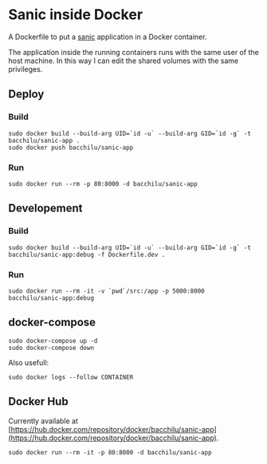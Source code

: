 # Sanic inside Docker

A Dockerfile to put a [sanic](https://sanicframework.org/) application in a Docker container.

The application inside the running containers runs with the same user of the host machine.
In this way I can edit the shared volumes with the same privileges.

## Deploy

### Build

    sudo docker build --build-arg UID=`id -u` --build-arg GID=`id -g` -t bacchilu/sanic-app .
    sudo docker push bacchilu/sanic-app

### Run

    sudo docker run --rm -p 80:8000 -d bacchilu/sanic-app

## Developement

### Build

    sudo docker build --build-arg UID=`id -u` --build-arg GID=`id -g` -t bacchilu/sanic-app:debug -f Dockerfile.dev .

### Run

    sudo docker run --rm -it -v `pwd`/src:/app -p 5000:8000 bacchilu/sanic-app:debug

## docker-compose

    sudo docker-compose up -d
    sudo docker-compose down

Also usefull:

    sudo docker logs --follow CONTAINER

## Docker Hub

Currently available at [https://hub.docker.com/repository/docker/bacchilu/sanic-app](https://hub.docker.com/repository/docker/bacchilu/sanic-app).

    sudo docker run --rm -it -p 80:8000 -d bacchilu/sanic-app
